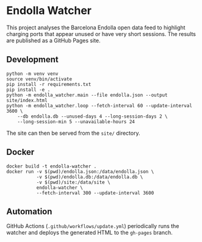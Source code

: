# Endolla Watcher

This project analyses the Barcelona Endolla open data feed to highlight charging
ports that appear unused or have very short sessions. The results are published
as a GitHub Pages site.

## Development

```
python -m venv venv
source venv/bin/activate
pip install -r requirements.txt
pip install -e .
python -m endolla_watcher.main --file endolla.json --output site/index.html
python -m endolla_watcher.loop --fetch-interval 60 --update-interval 3600 \
    --db endolla.db --unused-days 4 --long-session-days 2 \
    --long-session-min 5 --unavailable-hours 24
```

The site can then be served from the `site/` directory.

## Docker

```
docker build -t endolla-watcher .
docker run -v $(pwd)/endolla.json:/data/endolla.json \
           -v $(pwd)/endolla.db:/data/endolla.db \
           -v $(pwd)/site:/data/site \
           endolla-watcher \
           --fetch-interval 300 --update-interval 3600
```

## Automation

GitHub Actions (`.github/workflows/update.yml`) periodically runs the watcher
and deploys the generated HTML to the `gh-pages` branch.
